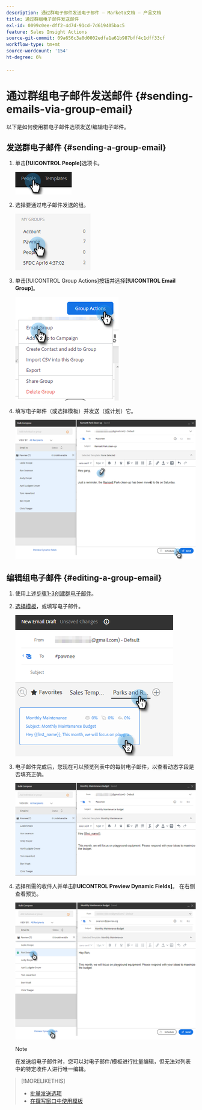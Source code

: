 ```yaml
---
description: 通过群电子邮件发送电子邮件 — Marketo文档 — 产品文档
title: 通过群组电子邮件发送邮件
exl-id: 0099c0ee-dff2-4d7d-91cd-7d619405bac5
feature: Sales Insight Actions
source-git-commit: 09a656c3a0d0002edfa1a61b987bff4c1dff33cf
workflow-type: tm+mt
source-wordcount: '154'
ht-degree: 6%

---
```


# 通过群组电子邮件发送邮件 {#sending-emails-via-group-email}

以下是如何使用群电子邮件选项发送/编辑电子邮件。

## 发送群电子邮件 {#sending-a-group-email}

1. 单击&#x200B;**[!UICONTROL People]**&#x200B;选项卡。

   ![](assets/sending-emails-via-group-email-1.png)

1. 选择要通过电子邮件发送的组。

   ![](assets/sending-emails-via-group-email-2.png)

1. 单击[!UICONTROL Group Actions]按钮并选择&#x200B;**[!UICONTROL Email Group]**。

   ![](assets/sending-emails-via-group-email-3.png)

1. 填写电子邮件（或选择模板）并发送（或计划）它。

   ![](assets/sending-emails-via-group-email-4.png)

## 编辑组电子邮件 {#editing-a-group-email}

1. 使用上述[步骤1-3创建群电子邮件](#sending-a-group-email)。

1. [选择模板](/help/marketo/product-docs/marketo-sales-insight/actions/email/using-the-compose-window/using-a-template-in-the-compose-window.md)，或填写电子邮件。

   ![](assets/sending-emails-via-group-email-5.png)

1. 电子邮件完成后，您现在可以预览列表中的每封电子邮件，以查看动态字段是否填充正确。

   ![](assets/sending-emails-via-group-email-6.png)

1. 选择所需的收件人并单击&#x200B;**[!UICONTROL Preview Dynamic Fields]**。 在右侧查看预览。

   ![](assets/sending-emails-via-group-email-7.png)

   >[!NOTE]
   >
   >在发送组电子邮件时，您可以对电子邮件/模板进行批量编辑，但无法对列表中的特定收件人进行唯一编辑。

>[!MORELIKETHIS]
>
>* [批量发送选项](/help/marketo/product-docs/marketo-sales-insight/actions/email/using-the-compose-window/bulk-emailing-options.md)
>* [在撰写窗口中使用模板](/help/marketo/product-docs/marketo-sales-insight/actions/email/using-the-compose-window/using-a-template-in-the-compose-window.md)
